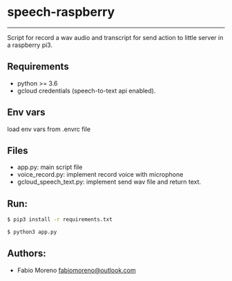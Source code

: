 # speech-raspberry
---

Script for record a wav audio and transcript for send action to little server 
in a raspberry pi3.

## Requirements

* python >= 3.6
* gcloud credentials (speech-to-text api enabled).
## Env vars

load env vars from .envrc file

## Files

* app.py: main script file
* voice_record.py: implement record voice with microphone
* gcloud_speech_text.py: implement send wav file and return text. 

## Run:

```bash
$ pip3 install -r requirements.txt

$ python3 app.py
```

## Authors:

* Fabio Moreno <fabiomoreno@outlook.com>